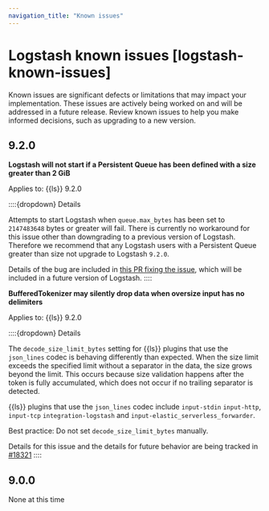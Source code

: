 ```yaml
---
navigation_title: "Known issues"
---
```


# Logstash known issues [logstash-known-issues]

Known issues are significant defects or limitations that may impact your implementation. 
These issues are actively being worked on and will be addressed in a future release. 
Review known issues to help you make informed decisions, such as upgrading to a new version.

## 9.2.0

**Logstash will not start if a Persistent Queue has been defined with a size greater than 2 GiB**

Applies to: {{ls}} 9.2.0

::::{dropdown} Details

Attempts to start Logstash when `queue.max_bytes` has been set to `2147483648` bytes or greater will fail. There is currently no workaround for this issue other than downgrading to a previous version of Logstash. Therefore we recommend that any Logstash users with a Persistent Queue greater than size not upgrade to Logstash `9.2.0`.

Details of the bug are included in [this PR fixing the issue](https://github.com/elastic/logstash/pull/18366), which will be included in a future version of Logstash.
::::

**BufferedTokenizer may silently drop data when oversize input has no delimiters**

Applies to: {{ls}} 9.2.0

::::{dropdown} Details

The `decode_size_limit_bytes` setting for {{ls}} plugins that use the `json_lines` codec is behaving differently than expected. When the size limit exceeds the specified limit without a separator in the data, the size grows beyond the limit. 
This occurs because size validation happens after the token is fully accumulated, which does not occur if no trailing separator is detected.

{{ls}} plugins that use the `json_lines` codec include `input-stdin` `input-http`, `input-tcp` `integration-logstash` and `input-elastic_serverless_forwarder`. 

Best practice: Do not set `decode_size_limit_bytes` manually.

Details for this issue and the details for future behavior are being tracked in [#18321](https://github.com/elastic/logstash/issues/18321)
::::


## 9.0.0

None at this time
